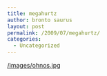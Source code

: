 ```yaml
---
title: megahurtz
author: bronto saurus
layout: post
permalink: /2009/07/megahurtz/
categories:
  - Uncategorized
---
```

<a href="/images/ohnos.jpg" target="_blank" >/images/ohnos.jpg</a>